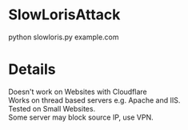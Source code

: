 # SlowLorisAttack
python slowloris.py example.com

# Details
Doesn't work on Websites with Cloudflare   
Works on thread based servers e.g. Apache and IIS.   
Tested on Small Websites.   
Some server may block source IP, use VPN.
